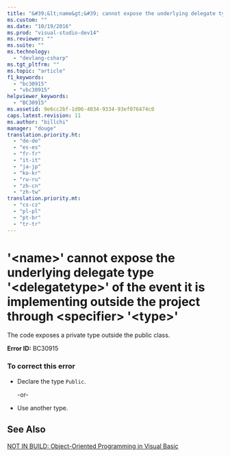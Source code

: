 ```yaml
---
title: "&#39;&lt;name&gt;&#39; cannot expose the underlying delegate type &#39;&lt;delegatetype&gt;&#39; of the event it is implementing outside the project through &lt;specifier&gt; &#39;&lt;type&gt;&#39; | testtitle"
ms.custom: ""
ms.date: "10/19/2016"
ms.prod: "visual-studio-dev14"
ms.reviewer: ""
ms.suite: ""
ms.technology: 
  - "devlang-csharp"
ms.tgt_pltfrm: ""
ms.topic: "article"
f1_keywords: 
  - "bc30915"
  - "vbc30915"
helpviewer_keywords: 
  - "BC30915"
ms.assetid: 9e6cc2bf-1d06-4034-9334-93ef076474c0
caps.latest.revision: 11
ms.author: "billchi"
manager: "douge"
translation.priority.ht: 
  - "de-de"
  - "es-es"
  - "fr-fr"
  - "it-it"
  - "ja-jp"
  - "ko-kr"
  - "ru-ru"
  - "zh-cn"
  - "zh-tw"
translation.priority.mt: 
  - "cs-cz"
  - "pl-pl"
  - "pt-br"
  - "tr-tr"
---
```

# &#39;&lt;name&gt;&#39; cannot expose the underlying delegate type &#39;&lt;delegatetype&gt;&#39; of the event it is implementing outside the project through &lt;specifier&gt; &#39;&lt;type&gt;&#39;
The code exposes a private type outside the public class.  
  
 **Error ID:** BC30915  
  
### To correct this error  
  
-   Declare the type `Public`.  
  
     -or-  
  
-   Use another type.  
  
## See Also  
 [NOT IN BUILD: Object-Oriented Programming in Visual Basic](http://msdn.microsoft.com/en-us/691365cf-9547-4a8f-aaca-36aaf1e8911a)